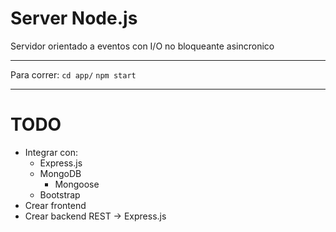 Server Node.js
===========
Servidor orientado a eventos con I/O no bloqueante asincronico

***

Para correr: 
` cd app/ `
` npm start `

***

TODO
===========

- Integrar con:
    - Express.js 
    - MongoDB 
      - Mongoose
    - Bootstrap
- Crear frontend
- Crear backend REST -> Express.js